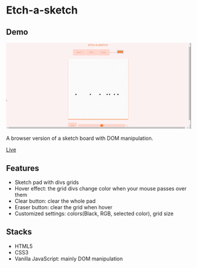 # Etch-a-sketch

## Demo

![Demo by f2xiao](https://github.com/f2xiao/etch-a-sketch/blob/main/images/screen%20recording.gif)

A browser version of a sketch board with DOM manipulation.

[Live](https://f2xiao.github.io/etch-a-sketch/)

## Features

- Sketch pad with divs grids
- Hover effect: the grid divs change color when your mouse passes over them
- Clear button: clear the whole pad
- Eraser button: clear the grid when hover
- Customized settings: colors(Black, RGB, selected color), grid size

## Stacks

- HTML5
- CSS3
- Vanilla JavaScript: mainly DOM manipulation

